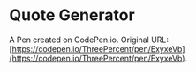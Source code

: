 # Quote Generator

A Pen created on CodePen.io. Original URL: [https://codepen.io/ThreePercent/pen/ExyxeVb](https://codepen.io/ThreePercent/pen/ExyxeVb).


